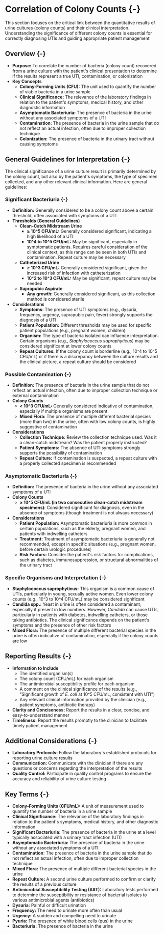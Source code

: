 #  Correlation of Colony Counts {-}

This section focuses on the critical link between the quantitative results of urine cultures (colony counts) and their clinical interpretation. Understanding the significance of different colony counts is essential for correctly diagnosing UTIs and guiding appropriate patient management

##  **Overview** {-}

*   **Purpose:** To correlate the number of bacteria (colony count) recovered from a urine culture with the patient's clinical presentation to determine if the results represent a true UTI, contamination, or colonization
*   **Key Concepts**
    *   **Colony-Forming Units (CFU):** The unit used to quantify the number of viable bacteria in a urine sample
    *   **Clinical Significance:** The relevance of the laboratory findings in relation to the patient's symptoms, medical history, and other diagnostic information
    *   **Asymptomatic Bacteriuria:** The presence of bacteria in the urine without any associated symptoms of a UTI
    *   **Contamination:** The presence of bacteria in the urine sample that do not reflect an actual infection, often due to improper collection technique
    *   **Colonization:** The presence of bacteria in the urinary tract without causing symptoms

##  **General Guidelines for Interpretation** {-}

The clinical significance of a urine culture result is primarily determined by the colony count, but also by the patient's symptoms, the type of specimen collected, and any other relevant clinical information. Here are general guidelines:

### **Significant Bacteriuria** {-}

*   **Definition:** Generally considered to be a colony count above a certain threshold, often associated with symptoms of a UTI
*   **Thresholds (General Guidelines)**
    *   **Clean-Catch Midstream Urine**
        *   **≥ 10^5 CFU/mL:** Generally considered significant, indicating a high likelihood of a UTI
        *   **10^4 to 10^5 CFU/mL:** May be significant, especially in symptomatic patients. Requires careful consideration of the clinical context, as this range can be seen in both UTIs and contamination. Repeat culture may be necessary
    *   **Catheterized Urine**
        *   **≥ 10^3 CFU/mL:** Generally considered significant, given the increased risk of infection with catheterization
        *   **10^2 to 10^3 CFU/mL:** May be significant, repeat culture may be needed
    *   **Suprapubic Aspirate**
        *   **Any growth:** Generally considered significant, as this collection method is considered sterile
*   **Considerations**
    *   **Symptoms:** The presence of UTI symptoms (e.g., dysuria, frequency, urgency, suprapubic pain, fever) strongly supports the diagnosis of a UTI
    *   **Patient Population:** Different thresholds may be used for specific patient populations (e.g., pregnant women, children)
    *   **Organism:** The type of bacteria isolated can influence interpretation. Certain organisms (e.g., *Staphylococcus saprophyticus*) may be considered significant at lower colony counts
    *   **Repeat Cultures:** If the colony count is borderline (e.g., 10^4 to 10^5 CFU/mL) or if there is a discrepancy between the culture results and the clinical picture, a repeat culture should be considered

### **Possible Contamination** {-}

*   **Definition:** The presence of bacteria in the urine sample that do not reflect an actual infection, often due to improper collection technique or external contamination
*   **Colony Counts**
    *   **< 10^3 CFU/mL:** Generally considered indicative of contamination, especially if multiple organisms are present
    *   **Mixed Flora:** The presence of multiple different bacterial species (more than two) in the urine, often with low colony counts, is highly suggestive of contamination
*   **Considerations**
    *   **Collection Technique:** Review the collection technique used. Was it a clean-catch midstream? Was the patient properly instructed?
    *   **Patient Symptoms:** The absence of UTI symptoms strongly supports the possibility of contamination
    *   **Repeat Culture:** If contamination is suspected, a repeat culture with a properly collected specimen is recommended

### **Asymptomatic Bacteriuria** {-}

*   **Definition:** The presence of bacteria in the urine without any associated symptoms of a UTI
*   **Colony Counts**
    *   **≥ 10^5 CFU/mL (in two consecutive clean-catch midstream specimens):** Considered significant for diagnosis, even in the absence of symptoms (though treatment is not always necessary)
*   **Considerations**
    *   **Patient Population:** Asymptomatic bacteriuria is more common in certain populations, such as the elderly, pregnant women, and patients with indwelling catheters
    *   **Treatment:** Treatment of asymptomatic bacteriuria is generally not recommended, except in specific situations (e.g., pregnant women, before certain urologic procedures)
    *   **Risk Factors:** Consider the patient's risk factors for complications, such as diabetes, immunosuppression, or structural abnormalities of the urinary tract

### **Specific Organisms and Interpretation** {-}

*   **Staphylococcus saprophyticus:** This organism is a common cause of UTIs, particularly in young, sexually active women. Even lower colony counts (e.g., 10^3 to 10^4 CFU/mL) may be considered significant
*   **Candida spp.:** Yeast in urine is often considered a contaminant, especially if present in low numbers. However, *Candida* can cause UTIs, particularly in patients with diabetes, indwelling catheters, or those taking antibiotics. The clinical significance depends on the patient's symptoms and the presence of other risk factors
*   **Mixed Flora:** The presence of multiple different bacterial species in the urine is often indicative of contamination, especially if the colony counts are low

##  **Reporting Results** {-}

*   **Information to Include**
    *   The identified organism(s)
    *   The colony count (CFU/mL) for each organism
    *   The antimicrobial susceptibility profile for each organism
    *   A comment on the clinical significance of the results (e.g., "Significant growth of *E. coli* at 10^5 CFU/mL, consistent with UTI")
    *   Any relevant clinical information provided by the clinician (e.g., patient symptoms, antibiotic therapy)
*   **Clarity and Conciseness:** Report the results in a clear, concise, and easy-to-understand manner
*   **Timeliness:** Report the results promptly to the clinician to facilitate timely patient management

##  **Additional Considerations** {-}

*   **Laboratory Protocols:** Follow the laboratory's established protocols for reporting urine culture results
*   **Communication:** Communicate with the clinician if there are any questions or concerns regarding the interpretation of the results
*   **Quality Control:** Participate in quality control programs to ensure the accuracy and reliability of urine culture testing

##  **Key Terms** {-}

*   **Colony-Forming Units (CFU/mL):** A unit of measurement used to quantify the number of bacteria in a urine sample
*   **Clinical Significance:** The relevance of the laboratory findings in relation to the patient's symptoms, medical history, and other diagnostic information
*   **Significant Bacteriuria:** The presence of bacteria in the urine at a level typically associated with a urinary tract infection (UTI)
*   **Asymptomatic Bacteriuria:** The presence of bacteria in the urine without any associated symptoms of a UTI
*   **Contamination:** The presence of bacteria in the urine sample that do not reflect an actual infection, often due to improper collection technique
*   **Mixed Flora:** The presence of multiple different bacterial species in the urine
*   **Repeat Culture:** A second urine culture performed to confirm or clarify the results of a previous culture
*   **Antimicrobial Susceptibility Testing (AST):** Laboratory tests performed to determine the susceptibility or resistance of bacterial isolates to various antimicrobial agents (antibiotics)
*   **Dysuria:** Painful or difficult urination
*   **Frequency:** The need to urinate more often than usual
*   **Urgency:** A sudden and compelling need to urinate
*   **Pyuria:** The presence of white blood cells (pus) in the urine
*   **Bacteriuria:** The presence of bacteria in the urine
